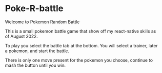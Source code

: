 # Poke-R-battle

Welcome to Pokemon Random Battle

This is a small pokemon battle game that show off my react-native skills as of August 2022. 

To play you select the battle tab at the bottom. You will select a trainer, later a pokemon, and start the battle.

There is only one move present for the pokemon you choose, continue to mash the button until you win.
